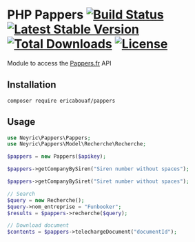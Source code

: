# PHP Pappers [![Build Status](https://travis-ci.com/ericabouaf/php-pappers.svg?branch=main)](https://travis-ci.com/github/ericabouaf/php-pappers) [![Latest Stable Version](https://poser.pugx.org/ericabouaf/php-pappers/v/stable)](https://packagist.org/packages/ericabouaf/php-pappers) [![Total Downloads](https://poser.pugx.org/ericabouaf/php-pappers/downloads)](https://packagist.org/packages/ericabouaf/php-pappers) [![License](https://poser.pugx.org/ericabouaf/php-pappers/license)](https://packagist.org/packages/ericabouaf/php-pappers)

Module to access the [Pappers.fr](https://www.pappers.fr/) API

## Installation

    composer require ericabouaf/pappers

## Usage

```php
use Neyric\Pappers\Pappers;
use Neyric\Pappers\Model\Recherche\Recherche;

$pappers = new Pappers($apikey);

$pappers->getCompanyBySiren("Siren number without spaces");

$pappers->getCompanyBySiret("Siret number without spaces");

// Search
$query = new Recherche();
$query->nom_entreprise = "Funbooker";
$results = $pappers->recherche($query);

// Download document
$contents = $pappers->telechargeDocument("documentId");
```

